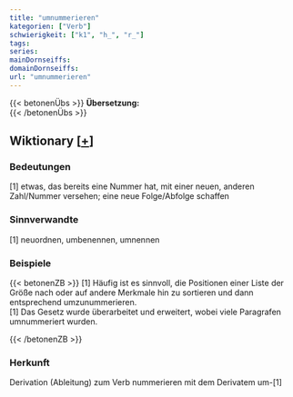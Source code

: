 ```yaml
---
title: "umnummerieren"
kategorien: ["Verb"]
schwierigkeit: ["k1", "h_", "r_"]
tags:
series:
mainDornseiffs:
domainDornseiffs:
url: "umnummerieren"
---
```


{{< betonenÜbs >}}
**Übersetzung:**  
{{< /betonenÜbs >}}

## Wiktionary [[+](https://de.wiktionary.org/wiki/umnummerieren)]

### Bedeutungen
[1] etwas, das bereits eine Nummer hat, mit einer neuen, anderen Zahl/Nummer versehen; eine neue Folge/Abfolge schaffen  

### Sinnverwandte
[1] neuordnen, umbenennen, umnennen  

### Beispiele
{{< betonenZB >}}
[1] Häufig ist es sinnvoll, die Positionen einer Liste der Größe nach oder auf andere Merkmale hin zu sortieren und dann entsprechend umzunummerieren.  
[1] Das Gesetz wurde überarbeitet und erweitert, wobei viele Paragrafen umnummeriert wurden.  

{{< /betonenZB >}}
### Herkunft
Derivation (Ableitung) zum Verb nummerieren mit dem Derivatem um-[1]  



